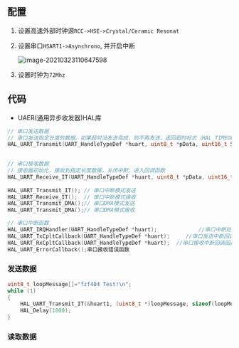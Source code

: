 <!-- 
title: 11-CubeMX串口通信
sort: 
-->

## 配置

1. 设置高速外部时钟源`RCC->HSE->Crystal/Ceramic Resonat`

2. 设置串口`HSART1->Asynchrono`, 并开启中断

   ![image-20210323110647598](https://gitee.com/nmdfzf404/Image-hosting/raw/master/2021/image-20210323110647598.png)

3. 设置时钟为`72Mhz`

## 代码

- UAER(通用异步收发器)HAL库

```c
// 串口发送数据 
// 串口发送指定长度的数据。如果超时没发送完成，则不再发送，返回超时标志（HAL_TIMEOUT）。
HAL_UART_Transmit(UART_HandleTypeDef *huart, uint8_t *pData, uint16_t Size, uint32_t Timeout)

  
// 串口接收数据
// 接收器初始化，接收到指定长度数据，关闭中断，进入回调函数
HAL_UART_Receive_IT(UART_HandleTypeDef *huart, uint8_t *pData, uint16_t Size)
  
HAL_UART_Transmit_IT();	// 串口中断模式发送  
HAL_UART_Receive_IT();	// 串口中断模式接收
HAL_UART_Transmit_DMA();// 串口DMA模式发送
HAL_UART_Transmit_DMA();// 串口DMA模式接收

// 串口中断函数
HAL_UART_IRQHandler(UART_HandleTypeDef *huart);  			//串口中断处理函数
HAL_UART_TxCpltCallback(UART_HandleTypeDef *huart);  	//串口发送中断回调函数
HAL_UART_RxCpltCallback(UART_HandleTypeDef *huart);  //串口接收中断回调函数
HAL_UART_ErrorCallback();串口接收错误函数
```

### 发送数据

```c
uint8_t loopMessage[]="fzf404 Test!\n";
while (1)
{
	HAL_UART_Transmit_IT(&huart1, (uint8_t *)loopMessage, sizeof(loopMessage));
	HAL_Delay(1000);
}
```

### 读取数据

```

```

